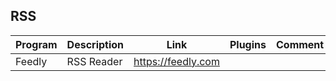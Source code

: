 ## RSS

| Program | Description | Link | Plugins | Comment |
| --- | --- | --- | --- | --- |
| Feedly | RSS Reader | https://feedly.com |
